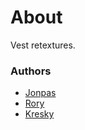 # About

Vest retextures.

### Authors

- [Jonpas](http://github.com/jonpas)
- [Rory](http://github.com/SyMP2005)
- [Kresky](https://github.com/Kresky)
